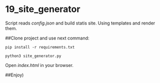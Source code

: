 # 19_site_generator

Script reads *config.json* and build statis site. 
Using templates and render them.

##Clone project and use next command:

    pip install -r requirements.txt

    python3 site_generator.py

Open *index.html* in your browser. 

##Enjoy)